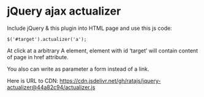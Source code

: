 jQuery ajax actualizer
======

Include jQuery & this plugin into HTML page and use this js code:

   `$('#target').actualizer('a');`

At click at a arbitrary A element, element with id &lsquo;target&rsquo; will contain content of page in href attribute.

You also can write as parameter a form instead of a link.

Here is URL to CDN: https://cdn.jsdelivr.net/gh/ratajs/jquery-actualizer@44a82c94/actualizer.js
